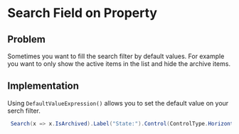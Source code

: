 # Search Field on Property

## Problem

Sometimes you want to fill the search filter by default values. For example you want to only show the active items in the list and hide the archive items.

## Implementation

Using `DefaultValueExpression()` allows you to set the default value on your serch filter.

```csharp
 Search(x => x.IsArchived).Label("State:").Control(ControlType.HorizontalRadioButtons).DefaultValueExpression("false");
```



